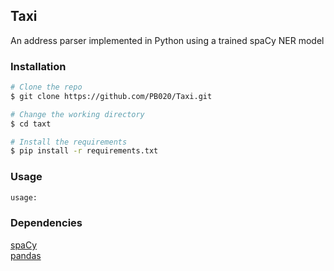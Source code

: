 ## Taxi
An address parser implemented in Python using a trained spaCy NER model

### Installation
```bash
# Clone the repo
$ git clone https://github.com/PB020/Taxi.git

# Change the working directory
$ cd taxt

# Install the requirements
$ pip install -r requirements.txt
```

### Usage
```bash
usage:

```

### Dependencies
[spaCy](https://spacy.io)\
[pandas](https://pandas.pydata.org)
